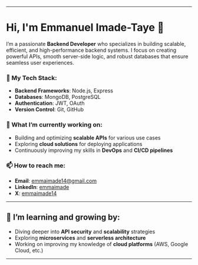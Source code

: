 
---

# Hi, I'm Emmanuel Imade-Taye 👋

I’m a passionate **Backend Developer** who specializes in building scalable, efficient, and high-performance backend systems. I focus on creating powerful APIs, smooth server-side logic, and robust databases that ensure seamless user experiences.

### 🔧 My Tech Stack:
- **Backend Frameworks**: Node.js, Express
- **Databases**: MongoDB, PostgreSQL
- **Authentication**: JWT, OAuth
- **Version Control**: Git, GitHub
<!-- - **Other Tools**: Docker, Redis, Nginx, AWS, Heroku -->

### 🌱 What I’m currently working on:
- Building and optimizing **scalable APIs** for various use cases
- Exploring **cloud solutions** for deploying applications
- Continuously improving my skills in **DevOps** and **CI/CD pipelines**

### 📫 How to reach me:
- **Email**: emmaimade14@gmail.com
- **LinkedIn**: [emmaimade](https://www.linkedin.com/in/emmaimade/)
- **X**: [emmaimade14](https://x.com/emmaimade14)

---

## 🌱 I’m learning and growing by:
- Diving deeper into **API security** and **scalability** strategies
- Exploring **microservices** and **serverless architecture**
- Working on improving my knowledge of **cloud platforms** (AWS, Google Cloud, etc.)

---

<!--
**emmaimade/emmaimade** is a ✨ _special_ ✨ repository because its `README.md` (this file) appears on your GitHub profile.

Here are some ideas to get you started:

- 🔭 I’m currently working on ...
- 🌱 I’m currently learning ...
- 👯 I’m looking to collaborate on ...
- 🤔 I’m looking for help with ...
- 💬 Ask me about ...
- 📫 How to reach me: ...
- 😄 Pronouns: ...
- ⚡ Fun fact: ...
-->
